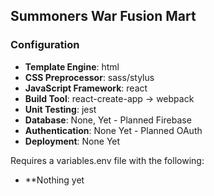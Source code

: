 ## Summoners War Fusion Mart

### Configuration
- **Template Engine**: html
- **CSS Preprocessor**: sass/stylus
- **JavaScript Framework**: react
- **Build Tool**: react-create-app -> webpack
- **Unit Testing**: jest
- **Database**: None, Yet - Planned Firebase
- **Authentication**: None Yet - Planned OAuth
- **Deployment**: None Yet 


Requires a variables.env file with the following: 

- **Nothing yet
